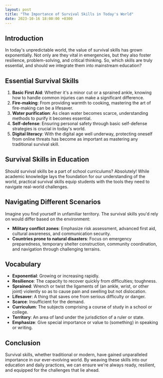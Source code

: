 ```yaml
---
layout: post
title: "The Importance of Survival Skills in Today's World"
date: 2023-10-16 18:00:00 +0300
---
```


## Introduction

In today's unpredictable world, the value of survival skills has grown exponentially. Not only are they vital in emergencies, but they also foster resilience, problem-solving, and critical thinking. So, which skills are truly essential, and should we integrate them into mainstream education?

## Essential Survival Skills

1. **Basic First Aid**: Whether it's a minor cut or a sprained ankle, knowing how to handle common injuries can make a significant difference.
2. **Fire-making**: From providing warmth to cooking, mastering the art of fire-making can be a lifesaver.
3. **Water purification**: As clean water becomes scarce, understanding methods to purify it becomes essential.
4. **Self-defense**: Ensuring personal safety through basic self-defense strategies is crucial in today's world.
5. **Digital literacy**: With the digital age well underway, protecting oneself from online threats has become as important as mastering any traditional survival skill.

## Survival Skills in Education

Should survival skills be a part of school curriculums? Absolutely! While academic knowledge lays the foundation for our understanding of the world, practical survival skills equip students with the tools they need to navigate real-world challenges.

## Navigating Different Scenarios

Imagine you find yourself in unfamiliar territory. The survival skills you'd rely on would differ based on the environment:

- **Military conflict zones**: Emphasize risk assessment, advanced first aid, cultural awareness, and communication security.
- **Countries prone to natural disasters**: Focus on emergency preparedness, temporary shelter construction, community coordination, and navigation through challenging terrains.

## Vocabulary

- **Exponential**: Growing or increasing rapidly.
- **Resilience**: The capacity to recover quickly from difficulties; toughness.
- **Sprained**: Wrench or twist the ligaments of (an ankle, wrist, or other joint) violently so as to cause pain and swelling but not dislocation.
- **Lifesaver**: A thing that saves one from serious difficulty or danger.
- **Scarce**: Insufficient for the demand.
- **Curriculum**: The subjects comprising a course of study in a school or college.
- **Territory**: An area of land under the jurisdiction of a ruler or state.
- **Emphasize**: Give special importance or value to (something) in speaking or writing.

## Conclusion

Survival skills, whether traditional or modern, have gained unparalleled importance in our ever-evolving world. By weaving these skills into our education and daily practices, we can ensure we're always ready, resilient, and equipped for the challenges that lie ahead.